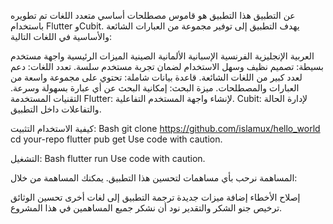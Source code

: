 عن التطبيق
هذا التطبيق هو قاموس مصطلحات أساسي متعدد اللغات تم تطويره باستخدام Flutter وCubit. يهدف التطبيق إلى توفير مجموعة من العبارات الشائعة والأساسية في اللغات التالية:

العربية
الإنجليزية
الفرنسية
الإسبانية
الألمانية
الصينية
الميزات الرئيسية
واجهة مستخدم بسيطة: تصميم نظيف وسهل الاستخدام لضمان تجربة مستخدم سلسة.
تعدد اللغات: دعم لعدد كبير من اللغات الشائعة.
قاعدة بيانات شاملة: تحتوي على مجموعة واسعة من العبارات والمصطلحات.
ميزة البحث: إمكانية البحث عن أي عبارة بسهولة وسرعة.
التقنيات المستخدمة
Flutter: لإنشاء واجهة المستخدم التفاعلية.
Cubit: لإدارة الحالة والتفاعلات داخل التطبيق.

كيفية الاستخدام
التثبيت:
Bash
git clone https://github.com/islamux/hello_world
cd your-repo
flutter pub get
Use code with caution.

التشغيل:
Bash
flutter run
Use code with caution.

المساهمة
نرحب بأي مساهمات لتحسين هذا التطبيق. يمكنك المساهمة من خلال:

إصلاح الأخطاء
إضافة ميزات جديدة
ترجمة التطبيق إلى لغات أخرى
تحسين الوثائق
ترخيص
جنو 
الشكر والتقدير
نود أن نشكر جميع المساهمين في هذا المشروع.
